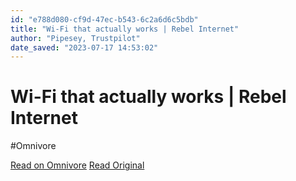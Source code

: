 ```yaml
---
id: "e788d080-cf9d-47ec-b543-6c2a6d6c5bdb"
title: "Wi-Fi that actually works | Rebel Internet"
author: "Pipesey, Trustpilot"
date_saved: "2023-07-17 14:53:02"
---
```


# Wi-Fi that actually works | Rebel Internet
#Omnivore

[Read on Omnivore](https://omnivore.app/me/wi-fi-that-actually-works-rebel-internet-18964204165)
[Read Original](https://rebelinternet.uk)

